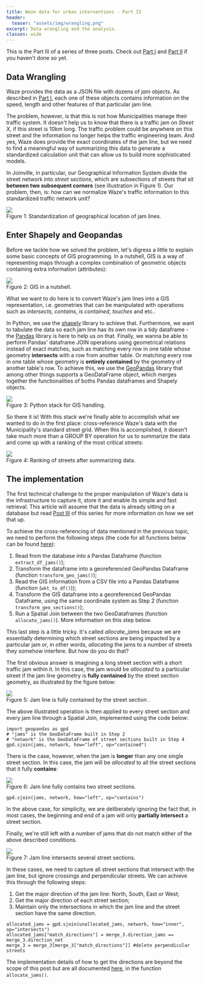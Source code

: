 ```yaml
---
title: Waze data for urban interventions - Part II
header:
  teaser: "assets/img/wrangling.png"
excerpt: Data wrangling and the analysis.
classes: wide
---
```


This is the Part III of a series of three posts. Check out [Part I](/waze1) and [Part II](/waze2) if you haven't done so yet.

## Data Wrangling

Waze provides the data as a JSON file with dozens of *jam* objects. As described in [Part I](/waze1), each one of these objects contains information on the speed, length and other features of that particular jam line.

The problem, however, is that this is not how Municipalities manage their traffic system. It doesn't help us to know that there is a traffic jam on *Street X*, if this street is 10km long. The traffic problem could be anywhere on this street and the information no longer helps the traffic engineering team. And yes, Waze does provide the exact coordinates of the jam line, but we need to find a meaningful way of summarizing this data to generate a standardized calculation unit that can allow us to build more sophisticated models.

In Joinville, in particular, our Geographical Information System divide the street network into *street sections*, which are subsections of streets that sit **between two subsequent corners** (see illustration in Figure 1). Our problem, then, is: how can we normalize Waze's traffic information to this standardized traffic network unit?

<img src="/assets/img/waze_to_munic.png">
<figcaption>Figure 1: Standardization of geographical location of jam lines.</figcaption>

## Enter Shapely and Geopandas

Before we tackle how we solved the problem, let's digress a little to explain some basic concepts of GIS programming. In a nutshell, GIS is a way of representing maps through a complex combination of geometric objects containing extra information (attributes):

<img src="/assets/img/gis.png">
<figcaption>Figure 2: GIS in a nutshell.</figcaption>

What we want to do here is to convert Waze's jam lines into a GIS representation, i.e. geometries that can be manipulated with operations such as *intersects*, *contains*, *is contained*, *touches* and etc..

In Python, we use the [shapely](https://shapely.readthedocs.io/en/stable/manual.html) library to achieve that. Furthermore, we want to tabulate the data so each jam line has its own row in a tidy dataframe - the [Pandas](https://pandas.pydata.org/) library is here to help us on that. Finally, we wanna be able to perform Pandas' dataframe JOIN operations using geometrical relations instead of exact matches, such as matching every row in one table whose geometry **intersects** with a row from another table. Or matching every row in one table whose geometry is **entirely contained** by the geometry of another table's row. To achieve this, we use the [GeoPandas](http://geopandas.org/) library that among other things supports a GeoDataFrame object, which merges together the functionalities of boths Pandas dataframes and Shapely objects.

<img src="/assets/img/gis_stack.png">
<figcaption>Figure 3: Python stack for GIS handling.</figcaption>

So there it is! With this stack we're finally able to accomplish what we wanted to do in the first place: cross-reference Waze's data with the Municipality's standard street grid. When this is accomplished, it doesn't take much more than a GROUP BY operation for us to summarize the data and come up with a ranking of the most critical streets:

<img src="/assets/img/waze_join_munic.png">
<figcaption>Figure 4: Ranking of streets after summarizing data.</figcaption>

## The implementation

The first technical challenge to the proper manipulation of Waze's data is the infrastructure to capture it, store it and enable its simple and fast retrieval. This article will assume that the data is already sitting on a database but read [Post III](/waze3) of this series for more information on how we set that up.

To achieve the cross-referencing of data mentioned in the previous topic, we need to perform the following steps (the code for all functions below can be found [here](https://github.com/joinvalle/Joinville-Smart-Mobility/blob/master/src/data/processing_func.py)):
1. Read from the database into a Pandas Dataframe (function `extract_df_jams()`);
2. Transform the dataframe into a georeferenced GeoPandas Dataframe (function `transform_geo_jams()`);
3. Read the GIS information from a CSV file into a Pandas Dataframe (function (`wkt_to_df()`));
4. Transform the GIS dataframe into a georeferenced GeoPandas Dataframe, using the same coordinate system as Step 2 (function `transform_geo_sections()`);
5. Run a Spatial Join between the two GeoDataframes (function `allocate_jams()`). More information on this step below.

This last step is a little tricky. It's called *allocate_jams* because we are essentially determining which street sections are being impacted by a particular jam or, in other words, *allocating* the jams to a number of streets they somehow interfere. But how do you do that?

The first obvious answer is imagining a long street section with a short traffic jam within it. In this case, the jam would be *allocated* to a particular street if the jam line geometry is **fully contained** by the street section geometry, as illustrated by the figure below:

<img src="/assets/img/jam_allocation_1.png">
<figcaption>Figure 5: Jam line is fully contained by the street section .</figcaption>

The above illustrated operation is then applied to every street section and every jam line through a Spatial Join, implemented using the code below:

```
import geopandas as gpd
# "jams" is the GeoDataFrame built in Step 2
# "network" is the GeoDataFrame of street sections built in Step 4
gpd.sjoin(jams, network, how="left", op="contained")
```

There is the case, however, when the jam is **longer** than any one single street section. In this case, the jam will be *allocated* to all the street sections that it fully **contains**:

<img src="/assets/img/jam_allocation_2.png">
<figcaption>Figure 6: Jam line fully contains two street sections.</figcaption>

```
gpd.sjoin(jams, network, how="left", op="contains")
```
In the above case, for simplicity, we are deliberately ignoring the fact that, in most cases, the beginning and end of a jam will only **partially intersect** a street section.

Finally, we're still left with a number of jams that do not match either of the above described conditions.

<img src="/assets/img/jam_allocation_3.png">
<figcaption>Figure 7: Jam line intersects several street sections.</figcaption>

In these cases, we need to capture all street sections that intersect with the jam line, but ignore crossings and perpendicular streets. We can achieve this through the following steps:
1. Get the major direction of the jam line: North, South, East or West;
2. Get the major direction of each street section;
3. Maintain only the intersections in which the jam line and the street section have the same direction.


```
allocated_jams = gpd.sjoin(unallocated_jams, network, how="inner", op="intersects")
allocated_jams["match_directions"] = merge_3.direction_jams == merge_3.direction_net
merge_3 = merge_3[merge_3["match_directions"]] #delete perpendicular streets
```

The implementation details of how to get the directions are beyond the scope of this post but are all documented [here](https://github.com/joinvalle/Joinville-Smart-Mobility/blob/master/src/data/processing_func.py), in the function `allocate_jams()`.
